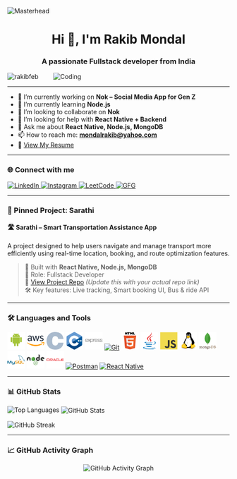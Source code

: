<!-- 🚀 Masthead Banner -->
![Masterhead](https://blog.communicationcrafts.com/wp-content/uploads/sites/2/2023/02/Everything-worth-knowing-about-Full-Stack-Development_banner.png)
<br/>

<h1 align="center">Hi 👋, I'm Rakib Mondal</h1>
<h3 align="center">A passionate Fullstack developer from India</h3>

<img align="right" alt="Coding" width="400"
padding-top="47" src="https://media0.giphy.com/media/v1.Y2lkPTc5MGI3NjExYndmcTdwbzhucmYydTFtc283amV2MXd3N3AzMzhtYW1qcGUwa2VvcCZlcD12MV9pbnRlcm5hbF9naWZfYnlfaWQmY3Q9Zw/iIqmM5tTjmpOB9mpbn/giphy.gif">

<p align="left">
  <img src="https://komarev.com/ghpvc/?username=rakibfeb&label=Profile%20views&color=0e75b6&style=flat" alt="rakibfeb" />
</p>

---

- 🔭 I’m currently working on **Nok – Social Media App for Gen Z**  
- 🌱 I’m currently learning **Node.js**  
- 👯 I’m looking to collaborate on **Nok**  
- 🤝 I’m looking for help with **React Native + Backend**  
- 💬 Ask me about **React Native, Node.js, MongoDB**  
- 📫 How to reach me: **mondalrakib@yahoo.com**  
- 📄 [View My Resume](https://drive.google.com/file/d/13ZlsXImzBpij93AdEYZDkvPQQiUdN_2h/view?usp=drivesdk)

---

### 🌐 Connect with me

<p align="left">
  <a href="https://www.linkedin.com/in/rakib-mondal-092b56210" target="_blank">
    <img src="https://raw.githubusercontent.com/rahuldkjain/github-profile-readme-generator/master/src/images/icons/Social/linked-in-alt.svg" alt="LinkedIn" height="30" width="40" />
  </a>
  <a href="https://instagram.com/rakib8feb" target="_blank">
    <img src="https://raw.githubusercontent.com/rahuldkjain/github-profile-readme-generator/master/src/images/icons/Social/instagram.svg" alt="Instagram" height="30" width="40" />
  </a>
  <a href="https://leetcode.com/rakib-mondal/" target="_blank">
    <img src="https://raw.githubusercontent.com/rahuldkjain/github-profile-readme-generator/master/src/images/icons/Social/leet-code.svg" alt="LeetCode" height="30" width="40" />
  </a>
  <a href="https://auth.geeksforgeeks.org/user/paradoxymoron/" target="_blank">
    <img src="https://raw.githubusercontent.com/rahuldkjain/github-profile-readme-generator/master/src/images/icons/Social/geeks-for-geeks.svg" alt="GFG" height="30" width="40" />
  </a>
</p>

---

### 🚀 Pinned Project: Sarathi

#### 🛣️ Sarathi – Smart Transportation Assistance App
A project designed to help users navigate and manage transport more efficiently using real-time location, booking, and route optimization features.

> 🚀 Built with **React Native, Node.js, MongoDB**  
> 📱 Role: Fullstack Developer  
> 🔗 [View Project Repo](https://github.com/rakibfeb/sarathi) *(Update this with your actual repo link)*  
> 🛠️ Key features: Live tracking, Smart booking UI, Bus & ride API

---

### 🛠️ Languages and Tools

<p align="left">
  <a href="https://developer.android.com" target="_blank"><img src="https://raw.githubusercontent.com/devicons/devicon/master/icons/android/android-original-wordmark.svg" alt="Android" width="40" height="40"/></a>
  <a href="https://aws.amazon.com" target="_blank"><img src="https://raw.githubusercontent.com/devicons/devicon/master/icons/amazonwebservices/amazonwebservices-original-wordmark.svg" alt="AWS" width="40" height="40"/></a>
  <a href="https://www.cprogramming.com/" target="_blank"><img src="https://raw.githubusercontent.com/devicons/devicon/master/icons/c/c-original.svg" alt="C" width="40" height="40"/></a>
  <a href="https://www.w3schools.com/cpp/" target="_blank"><img src="https://raw.githubusercontent.com/devicons/devicon/master/icons/cplusplus/cplusplus-original.svg" alt="C++" width="40" height="40"/></a>
  <a href="https://expressjs.com" target="_blank"><img src="https://raw.githubusercontent.com/devicons/devicon/master/icons/express/express-original-wordmark.svg" alt="Express" width="40" height="40"/></a>
  <a href="https://git-scm.com/" target="_blank"><img src="https://www.vectorlogo.zone/logos/git-scm/git-scm-icon.svg" alt="Git" width="40" height="40"/></a>
  <a href="https://www.w3.org/html/" target="_blank"><img src="https://raw.githubusercontent.com/devicons/devicon/master/icons/html5/html5-original-wordmark.svg" alt="HTML5" width="40" height="40"/></a>
  <a href="https://www.java.com" target="_blank"><img src="https://raw.githubusercontent.com/devicons/devicon/master/icons/java/java-original.svg" alt="Java" width="40" height="40"/></a>
  <a href="https://developer.mozilla.org/en-US/docs/Web/JavaScript" target="_blank"><img src="https://raw.githubusercontent.com/devicons/devicon/master/icons/javascript/javascript-original.svg" alt="JavaScript" width="40" height="40"/></a>
  <a href="https://www.linux.org/" target="_blank"><img src="https://raw.githubusercontent.com/devicons/devicon/master/icons/linux/linux-original.svg" alt="Linux" width="40" height="40"/></a>
  <a href="https://www.mongodb.com/" target="_blank"><img src="https://raw.githubusercontent.com/devicons/devicon/master/icons/mongodb/mongodb-original-wordmark.svg" alt="MongoDB" width="40" height="40"/></a>
  <a href="https://www.mysql.com/" target="_blank"><img src="https://raw.githubusercontent.com/devicons/devicon/master/icons/mysql/mysql-original-wordmark.svg" alt="MySQL" width="40" height="40"/></a>
  <a href="https://nodejs.org" target="_blank"><img src="https://raw.githubusercontent.com/devicons/devicon/master/icons/nodejs/nodejs-original-wordmark.svg" alt="Node.js" width="40" height="40"/></a>
  <a href="https://www.oracle.com/" target="_blank"><img src="https://raw.githubusercontent.com/devicons/devicon/master/icons/oracle/oracle-original.svg" alt="Oracle" width="40" height="40"/></a>
  <a href="https://postman.com" target="_blank"><img src="https://www.vectorlogo.zone/logos/getpostman/getpostman-icon.svg" alt="Postman" width="40" height="40"/></a>
  <a href="https://reactnative.dev/" target="_blank"><img src="https://reactnative.dev/img/header_logo.svg" alt="React Native" width="40" height="40"/></a>
</p>

---

### 📊 GitHub Stats

<p>
  <img align="left" src="https://github-readme-stats.vercel.app/api/top-langs?username=rakibfeb&show_icons=true&locale=en&layout=compact" alt="Top Languages" />
</p>

<p>
  &nbsp;<img align="center" src="https://github-readme-stats.vercel.app/api?username=rakibfeb&show_icons=true&locale=en" alt="GitHub Stats" />
</p>

<p>
  <img align="center" src="https://github-readme-streak-stats.herokuapp.com/?user=rakibfeb" alt="GitHub Streak" />
</p>

---

### 📈 GitHub Activity Graph

<p align="center">
  <img src="https://github-readme-activity-graph.cyclic.app/graph?username=rakibfeb&theme=react-dark&bg_color=1a1b27&hide_border=true" alt="GitHub Activity Graph" />
</p>
